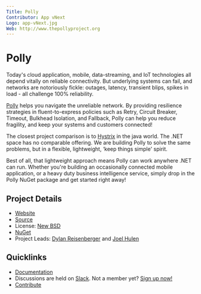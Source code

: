 ```yaml
---
Title: Polly
Contributor: App vNext
Logo: app-vNext.jpg
Web: http://www.thepollyproject.org
---
```

# Polly

Today's cloud application, mobile, data-streaming, and IoT technologies all depend vitally on reliable connectivity. But underlying systems can fail, and networks are notoriously fickle: outages, latency, transient blips, spikes in load - all challenge 100% reliability.

[Polly](https://github.com/App-vNext/Polly/) helps you navigate the unreliable network. By providing resilience strategies in fluent-to-express policies such as Retry, Circuit Breaker, Timeout, Bulkhead Isolation, and Fallback, Polly can help you reduce fragility, and keep your systems and customers connected!

The closest project comparison is to [Hystrix](https://github.com/Netflix/Hystrix/wiki) in the java world. The .NET space has no comparable offering. We are building Polly to solve the same problems, but in a flexible, lightweight, ‘keep things simple' spirit.

Best of all, that lightweight approach means Polly can work anywhere .NET can run. Whether you're building an occasionally connected mobile application, or a heavy duty business intelligence service, simply drop in the Polly NuGet package and get started right away!

## Project Details

* [Website](http://www.thepollyproject.org)
* [Source](https://github.com/App-vNext/Polly)
* License: [New BSD](https://github.com/App-vNext/Polly/blob/master/LICENSE.txt)
* [NuGet](https://www.nuget.org/packages/Polly)
* Project Leads: [Dylan Reisenberger](https://github.com/reisenberger) and [Joel Hulen](https://github.com/joelhulen)

## Quicklinks

* [Documentation](https://github.com/App-vNext/Polly/wiki)
* Discussions are held on [Slack](https://pollytalk.slack.com/). Not a member yet? [Sign up now!](http://www.pollytalk.org/)
* [Contribute](https://github.com/App-vNext/Polly/wiki/Git-Workflow)
